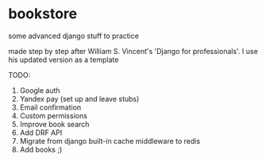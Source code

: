 # bookstore
some advanced django stuff to practice

made step by step after William S. Vincent's 'Django for professionals'.
I use his updated version as a template

TODO:
1. Google auth
2. Yandex pay (set up and leave stubs)
3. Email confirmation
4. Custom permissions
5. Improve book search
6. Add DRF API
7. Migrate from django built-in cache middleware to redis
8. Add books ;)
